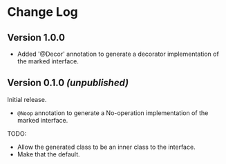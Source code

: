 Change Log
==========

Version 1.0.0
-------------

  * Added '@Decor' annotation to generate a decorator implementation of the marked interface.


Version 0.1.0 *(unpublished)*
----------------------------

Initial release.

 * `@Noop` annotation to generate a No-operation implementation of the marked interface.


TODO:

 * Allow the generated class to be an inner class to the interface.
 * Make that the default.
